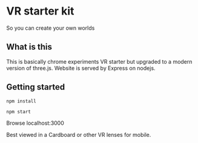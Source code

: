 # VR starter kit
So you can create your own worlds

## What is this
This is basically chrome experiments VR starter but upgraded to a modern
version of three.js. Website is served by Express on nodejs.

## Getting started
```
npm install
```

```
npm start
```
Browse localhost:3000

Best viewed in a Cardboard or other VR lenses for mobile.